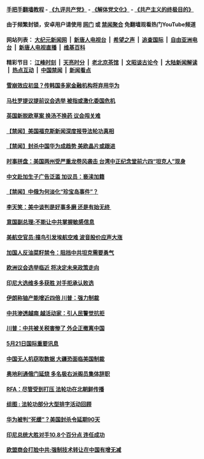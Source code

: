 #### [手把手翻墙教程](https://github.com/gfw-breaker/guides/wiki) -  [《九评共产党》](https://github.com/gfw-breaker/9ping.md?t=05220203) - [《解体党文化》](https://github.com/gfw-breaker/jtdwh.md?t=05220203) - [《共产主义的终极目的》](https://github.com/gfw-breaker/gczydzjmd.md?t=05220203)

#### 由于频繁封锁，安卓用户请使用 [网门](https://github.com/oGate2/oGate) 或 [禁闻聚合](https://github.com/gfw-breaker/bn-android) 免翻墙观看热门YouTube频道 

#### 网站列表： [大纪元新闻网](http://206.189.217.82:10080/) &nbsp;|&nbsp; [新唐人电视台](http://206.189.217.82:8000/) &nbsp;|&nbsp; [希望之声](http://206.189.217.82:8200/) &nbsp;|&nbsp; [追查国际](http://206.189.217.82:10010/) &nbsp;|&nbsp; [自由亚洲电台](http://206.189.217.82:9800/) &nbsp;|&nbsp; [新唐人电视直播](http://206.189.217.82/) &nbsp;|&nbsp; [维基百科](http://206.189.217.82:8100/)  

#### 精彩节目： [江峰时刻](http://206.189.217.82/today-in-history/) &nbsp;|&nbsp; [天亮时分](http://206.189.217.82/tianliang/) &nbsp;|&nbsp; [老北京茶馆](http://206.189.217.82/teahouse/) &nbsp;|&nbsp; [文昭谈古论今](http://206.189.217.82/wenzhao/) &nbsp;|&nbsp; [大陆新闻解读](http://206.189.217.82/ntdtv-comedy/) &nbsp;|&nbsp; [热点互动](http://206.189.217.82/ntdtv-rdhd/) &nbsp;|&nbsp; [中国禁闻](http://206.189.217.82/ntdtv-news/) &nbsp;|&nbsp; [新闻看点](http://206.189.217.82/news-insight/) 


#### [雪崩效应初显？传韩国多家金融机构将弃用华为](../pages/prog202/a102583585.md?t=05220203) 

#### [马杜罗提议提前议会选举 被指或激化委国危机](../pages/prog202/a102583542.md?t=05220203) 


#### [英国新脱欧草案 换汤不换药 议会闯关难](../pages/prog202/a102583619.md?t=05220203) 

#### [【禁闻】美国福克斯新闻深度报导法轮功真相](../pages/prog202/a102583607.md?t=05220203) 

#### [【禁闻】封杀中国华为成趋势 美欧晶片或跟进](../pages/prog202/a102583579.md?t=05220203) 

#### [时事拼盘：美国两州受严重龙卷风袭击 台湾中正纪念堂前六四“坦克人”现身](../pages/prog202/a102583552.md?t=05220203) 

#### [中文赴加生子广告泛滥  加议员：亵渎加籍](../pages/prog202/a102583551.md?t=05220203) 

#### [【禁闻】中俄为何淡化“珍宝岛事件”？](../pages/prog202/a102583503.md?t=05220203) 

#### [李天笑：美中谈判是好事多磨 还是有始无终 ](../pages/prog202/a102583477.md?t=05220203) 

#### [意国副总理:不能让中共掌握敏感信息](../pages/prog202/a102583489.md?t=05220203) 

#### [美航空官员:撞鸟引发埃航空难 波音股价应声大涨](../pages/prog202/a102583473.md?t=05220203) 


#### [加国人反油菜籽禁令：阻挡中共坦克需要勇气](../pages/prog202/a102583400.md?t=05220203) 

#### [欧洲议会选举临近 将决定未来政策走向](../pages/prog202/a102583411.md?t=05220203) 

#### [印尼大选维多多获胜 对手拒承认败选](../pages/prog202/a102583397.md?t=05220203) 

#### [伊朗称铀产能增近四倍 川普：强力制裁](../pages/prog202/a102583369.md?t=05220203) 

#### [中共渗透越南 越活动家：引人民警觉抗拒](../pages/prog202/a102583326.md?t=05220203) 


#### [川普：中共被关税害惨了 外企正撤离中国](../pages/prog202/a102583153.md?t=05220203) 

#### [5月21日国际重要讯息](../pages/prog202/a102583148.md?t=05220203) 

#### [中国无人机窃取数据 大疆恐面临美国制裁](../pages/prog202/a102583128.md?t=05220203) 

#### [奥地利通俄门延烧 多名极右派阁员集体辞职](../pages/prog202/a102583105.md?t=05220203) 

#### [RFA：尽管受到打压 法轮功在北朝鲜传播](../pages/prog202/a102583087.md?t=05220203) 

#### [组图 : 法轮功部分大型排字活动回顾](../pages/prog202/a102582997.md?t=05220203) 

#### [华为被判“死缓”？美国封杀令延期90天](../pages/prog202/a102583040.md?t=05220203) 

#### [印尼总统大胜对手10.8个百分点 连任成功](../pages/prog202/a102582911.md?t=05220203) 


#### [欧盟商会打脸中共:强制技术转让在中国有增无减](../pages/prog202/a102582762.md?t=05220203) 

